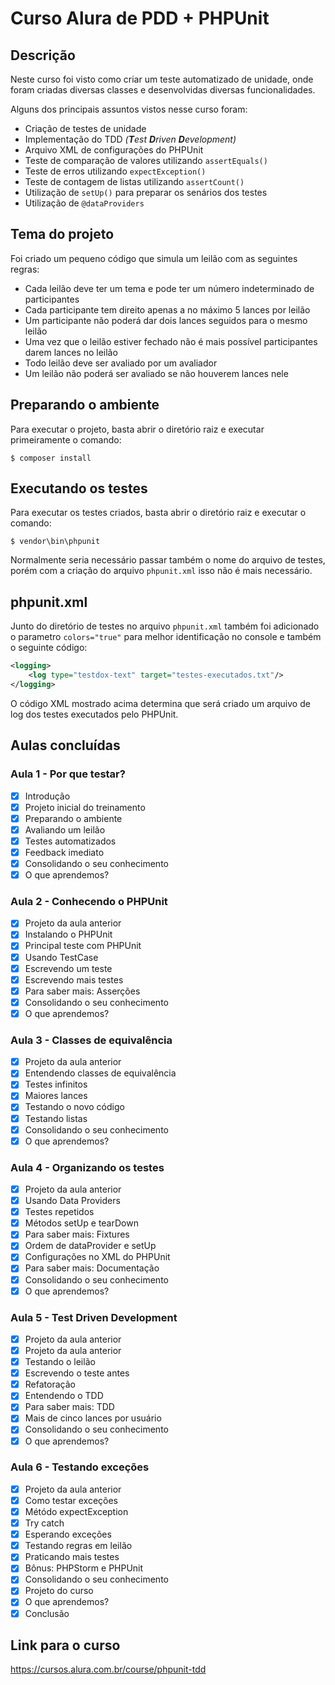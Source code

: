 # Curso Alura de PDD + PHPUnit

## Descrição

Neste curso foi visto como criar um teste automatizado de unidade, onde foram criadas diversas classes e desenvolvidas diversas funcionalidades.

Alguns dos principais assuntos vistos nesse curso foram:

- Criação de testes de unidade
- Implementação do TDD *(**T**est **D**riven **D**evelopment)*
- Arquivo XML de configurações do PHPUnit
- Teste de comparação de valores utilizando `assertEquals()`
- Teste de erros utilizando `expectException()`
- Teste de contagem de listas utilizando `assertCount()`
- Utilização de `setUp()` para preparar os senários dos testes
- Utilização de `@dataProviders`

## Tema do projeto

Foi criado um pequeno código que simula um leilão com as seguintes regras:

- Cada leilão deve ter um tema e pode ter um número indeterminado de participantes
- Cada participante tem direito apenas a no máximo 5 lances por leilão
- Um participante não poderá dar dois lances seguidos para o mesmo leilão
- Uma vez que o leilão estiver fechado não é mais possível participantes darem lances no leilão
- Todo leilão deve ser avaliado por um avaliador
- Um leilão não poderá ser avaliado se não houverem lances nele

## Preparando o ambiente

Para executar o projeto, basta abrir o diretório raiz e executar primeiramente o comando:

```
$ composer install
```

## Executando os testes

Para executar os testes criados, basta abrir o diretório raiz e executar o comando:

```
$ vendor\bin\phpunit
```

Normalmente seria necessário passar também o nome do arquivo de testes, porém com a criação do arquivo `phpunit.xml` isso não é mais necessário.

## phpunit.xml

Junto do diretório de testes no arquivo `phpunit.xml` também foi adicionado o parametro `colors="true"` para melhor identificação no console e também o seguinte código:

```xml
<logging>
    <log type="testdox-text" target="testes-executados.txt"/>
</logging>
```

O código XML mostrado acima determina que será criado um arquivo de log dos testes executados pelo PHPUnit.

## Aulas concluídas

### Aula 1 - Por que testar?

- [x] Introdução
- [x] Projeto inicial do treinamento
- [x] Preparando o ambiente
- [x] Avaliando um leilão
- [x] Testes automatizados
- [x] Feedback imediato
- [x] Consolidando o seu conhecimento
- [x] O que aprendemos?

### Aula 2 - Conhecendo o PHPUnit

- [x] Projeto da aula anterior
- [x] Instalando o PHPUnit
- [x] Principal teste com PHPUnit
- [x] Usando TestCase
- [x] Escrevendo um teste
- [x] Escrevendo mais testes
- [x] Para saber mais: Asserções
- [x] Consolidando o seu conhecimento
- [x] O que aprendemos?

### Aula 3 - Classes de equivalência

- [x] Projeto da aula anterior
- [x] Entendendo classes de equivalência
- [x] Testes infinitos
- [x] Maiores lances
- [x] Testando o novo código
- [x] Testando listas
- [x] Consolidando o seu conhecimento
- [x] O que aprendemos?

### Aula 4 - Organizando os testes

- [x] Projeto da aula anterior
- [x] Usando Data Providers
- [x] Testes repetidos
- [x] Métodos setUp e tearDown
- [x] Para saber mais: Fixtures
- [x] Ordem de dataProvider e setUp
- [x] Configurações no XML do PHPUnit
- [x] Para saber mais: Documentação
- [x] Consolidando o seu conhecimento
- [x] O que aprendemos?

### Aula 5 - Test Driven Development

- [x] Projeto da aula anterior
- [x] Projeto da aula anterior
- [x] Testando o leilão
- [x] Escrevendo o teste antes
- [x] Refatoração
- [x] Entendendo o TDD
- [x] Para saber mais: TDD
- [x] Mais de cinco lances por usuário
- [x] Consolidando o seu conhecimento
- [x] O que aprendemos?

### Aula 6 - Testando exceções

- [x] Projeto da aula anterior
- [x] Como testar exceções
- [x] Métódo expectException
- [x] Try catch
- [x] Esperando exceções
- [x] Testando regras em leilão
- [x] Praticando mais testes
- [x] Bônus: PHPStorm e PHPUnit
- [x] Consolidando o seu conhecimento
- [x] Projeto do curso
- [x] O que aprendemos?
- [x] Conclusão

## Link para o curso
https://cursos.alura.com.br/course/phpunit-tdd